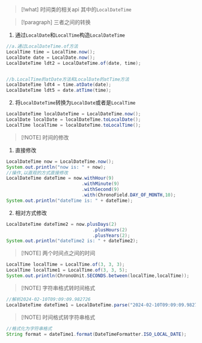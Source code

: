 
> [!what] 时间类的相关api
> 其中的`LocalDateTime`


> [!paragraph] 三者之间的转换
> 

1. 通过`LocalDate`和`LocalTime`构造`LocalDateTime`
```java
//a.通过LocalDateTime.of方法
LocalTime time = LocalTime.now();  
LocalDate date = LocalDate.now();  
LocalDateTime ldt2 = LocalDateTime.of(date, time);


//b.LocalTime的atDate方法和LocalDate的atTime方法
LocalDateTime ldt4 = time.atDate(date);  
LocalDateTime ldt5 = date.atTime(time);
```

2. 将`LocalDateTime`转换为`LocalDate`或者是`LocalTime`
```java
LocalDateTime localDateTime = LocalDateTime.now();  
LocalDate localDate = localDateTime.toLocalDate();  
LocalTime localTime = localDateTime.toLocalTime();
```



> [!NOTE] 时间的修改

1. 直接修改
```java
LocalDateTime now = LocalDateTime.now();  
System.out.println("now is: " + now);  
//操作,以直观的方式直接修改  
LocalDateTime dateTime = now.withHour(9)  
							.withMinute(9)  
							.withSecond(9)  
							.with(ChronoField.DAY_OF_MONTH,10);  
System.out.println("dateTime is: " + dateTime);
```


2. 相对方式修改
```java
LocalDateTime dateTime2 = now.plusDays(2)  
								.plusHours(2)  
								.plusYears(2);  
System.out.println("dateTime2 is: " + dateTime2);
```

> [!NOTE] 两个时间点之间的时间
> 
```java
LocalTime localTime = LocalTime.of(3, 3, 3);  
LocalTime localTime1 = LocalTime.of(3, 3, 5);  
System.out.println(ChronoUnit.SECONDS.between(localTime,localTime));
```


> [!NOTE] 字符串格式转时间格式
```java
//解析2024-02-10T09:09:09.982726  
LocalDateTime dateTime1 = LocalDateTime.parse("2024-02-10T09:09:09.982726",DateTimeFormatter.ISO_DATE_TIME);  
```



> [!NOTE] 时间格式转字符串格式
> 
```java
//格式化为字符串格式  
String format = dateTime1.format(DateTimeFormatter.ISO_LOCAL_DATE);
```
